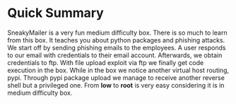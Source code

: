# Quick Summary

SneakyMailer is a very fun medium difficulty box. There is so much to learn from this box. It teaches you about python packages and phishing attacks. We start off by sending phishing emails to the employees. A user responds to our email with credentials to their email account. Afterwards, we obtain credentials to ftp. With file upload exploit via ftp we finally get code execution in the box. While in the box we notice another virtual host routing, pypi. Through pypi package upload we manage to receive another reverse shell but a privileged one. From **low** to **root** is very easy considering it is in medium difficulty box.
